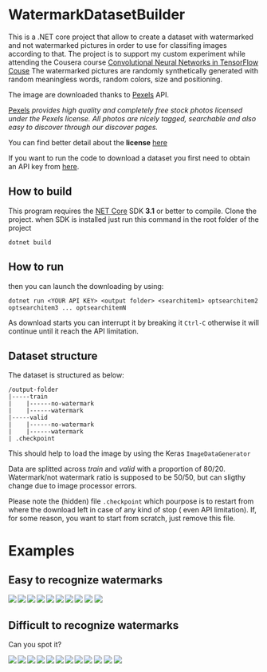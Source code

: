 # WatermarkDatasetBuilder

This is a .NET core project that allow to create a dataset with watermarked and not watermarked pictures in order to use for classifing images according to that.
The project is to support my custom experiment while attending the Cousera course [Convolutional Neural Networks in TensorFlow Couse](https://www.coursera.org/learn/convolutional-neural-networks-tensorflow/home/welcome)
The watermarked pictures are randomly synthetically generated with random meaningless words, random colors, size and positioning.

The image are downloaded thanks to [Pexels](https://www.pexels.com/) API. 

[Pexels](https://www.pexels.com/) *provides high quality and completely free stock photos licensed under the Pexels license. All photos are nicely tagged, searchable and also easy to discover through our discover pages.*


You can find better detail about the **license** [here](https://www.pexels.com/license/)

If you want to run the code to download a dataset you first need to obtain an API key from [here](https://www.pexels.com/api/documentation/#authorization).

## How to build
This program requires the [NET Core](https://dotnet.microsoft.com/download) SDK **3.1** or better to compile.
Clone the project.
when SDK is installed just run this command in the root folder of the project
```
dotnet build
```
## How to run
then you can launch the downloading by using:
```
dotnet run <YOUR API KEY> <output folder> <searchitem1> optsearchitem2 optsearchitem3 ... optsearchitemN
```
As download starts you can interrupt it by breaking it ```Ctrl-C``` otherwise it will continue until it reach the API limitation.


## Dataset structure
The dataset is structured as below:
```
/output-folder
|-----train
|    |------no-watermark
|    |------watermark
|-----valid
|    |------no-watermark
|    |------watermark
| .checkpoint

```
This should help to load the image by using the Keras `ImageDataGenerator`

Data are splitted across *train* and *valid* with a proportion of 80/20. Watermark/not watermark ratio is supposed to be 50/50, but can sligthy change due to image processor errors.

Please note the (hidden) file ```.checkpoint``` which pourpose is to restart from where the download left in case of any kind of stop ( even API limitation). If, for some reason, you want to start from scratch, just remove this file.

# Examples

## Easy to recognize watermarks

<img align="left" src="https://user-images.githubusercontent.com/73569/94658283-e747ea80-0302-11eb-9df1-21787ca76ad6.jpeg">
<img align="left" src="https://user-images.githubusercontent.com/73569/94658286-e8791780-0302-11eb-9e3a-06301422fc7e.jpeg">
<img align="left" src="https://user-images.githubusercontent.com/73569/94658289-e8791780-0302-11eb-9473-393e3a37453a.jpg">

<img src="https://user-images.githubusercontent.com/73569/94658292-e911ae00-0302-11eb-9c5a-f11d26147ce4.jpeg">
<img align="left" src="https://user-images.githubusercontent.com/73569/94658293-e911ae00-0302-11eb-8001-b7b36475dcf8.jpg">
<img align="left" src="https://user-images.githubusercontent.com/73569/94658294-e9aa4480-0302-11eb-8cab-9e1fa343d67a.jpg">

<img src="https://user-images.githubusercontent.com/73569/94658296-e9aa4480-0302-11eb-80eb-ab1ee4084309.jpg">
<img align="left" src="https://user-images.githubusercontent.com/73569/94658299-ea42db00-0302-11eb-9f84-713aba7daf50.jpg">
<img align="left" src="https://user-images.githubusercontent.com/73569/94658303-eadb7180-0302-11eb-87f2-b80739df1e71.jpeg">

<img src="https://user-images.githubusercontent.com/73569/94658306-eb740800-0302-11eb-89df-1d37eec1c5ad.jpeg">

## Difficult to recognize watermarks
Can you spot it?

<img src="https://user-images.githubusercontent.com/73569/94659198-35a9b900-0304-11eb-94fe-e7cdbc4d3b3a.jpeg">
<img align="left" src="https://user-images.githubusercontent.com/73569/94659200-36424f80-0304-11eb-9ac1-698987787e5a.jpg">
<img align="left" src="https://user-images.githubusercontent.com/73569/94659202-36dae600-0304-11eb-8707-d17b23b4b829.jpeg">

<img src="https://user-images.githubusercontent.com/73569/94659204-37737c80-0304-11eb-94a4-6ce92de879c3.jpeg">
<img align="left" src="https://user-images.githubusercontent.com/73569/94659205-380c1300-0304-11eb-94a6-941ac9d888e2.jpg">
<img align="left" src="https://user-images.githubusercontent.com/73569/94659208-380c1300-0304-11eb-92e6-c474aac5d6f6.jpeg">

<img src="https://user-images.githubusercontent.com/73569/94659211-38a4a980-0304-11eb-9d98-348ae8e5209f.jpeg">
<img align="left" src="https://user-images.githubusercontent.com/73569/94659215-393d4000-0304-11eb-84bf-0b4187e26fa7.jpeg">
<img align="left" src="https://user-images.githubusercontent.com/73569/94659217-393d4000-0304-11eb-81b1-df763d5bcb0e.jpeg">

<img src="https://user-images.githubusercontent.com/73569/94659218-39d5d680-0304-11eb-874d-663dc4eeeb18.jpeg">
<img align="left" src="https://user-images.githubusercontent.com/73569/94659220-3a6e6d00-0304-11eb-9a5b-b0b40b0f6cdf.jpeg">
<img align="left" src="https://user-images.githubusercontent.com/73569/94659221-3b070380-0304-11eb-9923-3a0e6cde1664.jpeg">



